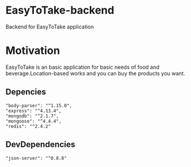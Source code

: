 # EasyToTake-backend
Backend for EasyToTake application

# Motivation
EasyToTake is an basic application for basic needs of food and beverage.Location-based works and you can buy the products you want.

## Depencies
    "body-parser": "^1.15.0",
    "express": "^4.13.4",
    "mongodb": "^2.1.7",
    "mongoose": "^4.4.4",
    "redis": "^2.4.2"
   
## DevDependencies
    "json-server": "^0.8.8"
   
   
    